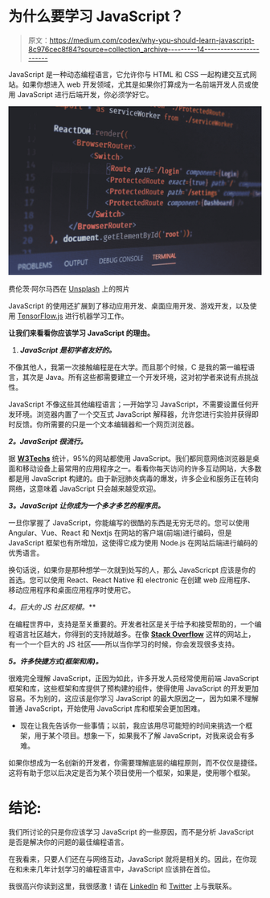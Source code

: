 # 为什么要学习 JavaScript？

> 原文：<https://medium.com/codex/why-you-should-learn-javascript-8c976cec8f84?source=collection_archive---------14----------------------->

JavaScript 是一种动态编程语言，它允许你与 HTML 和 CSS 一起构建交互式网站。如果你想进入 web 开发领域，尤其是如果你打算成为一名前端开发人员或使用 JavaScript 进行后端开发，你必须学好它。

![](img/6b835bc69294c3eaffdb4c575e86719e.png)

费伦茨·阿尔马西在 [Unsplash](https://unsplash.com?utm_source=medium&utm_medium=referral) 上的照片

JavaScript 的使用还扩展到了移动应用开发、桌面应用开发、游戏开发，以及使用 [TensorFlow.js](https://www.tensorflow.org/js) 进行机器学习工作。

**让我们来看看你应该学习 JavaScript 的理由。**

1.  ***JavaScript 是初学者友好的。***

不像其他人，我第一次接触编程是在大学。而且那个时候，C 是我的第一编程语言，其次是 Java。所有这些都需要建立一个开发环境，这对初学者来说有点挑战性。

JavaScript 不像这些其他编程语言；—开始学习 JavaScript，不需要设置任何开发环境。浏览器内置了一个交互式 JavaScript 解释器，允许您进行实验并获得即时反馈。你所需要的只是一个文本编辑器和一个网页浏览器。

***2。JavaScript 很流行。***

据 [**W3Techs**](https://w3techs.com/technologies/details/cp-javascript/all/all) 统计，95%的网站都使用 JavaScript。我们都同意网络浏览器是桌面和移动设备上最常用的应用程序之一。看看你每天访问的许多互动网站，大多数都是用 JavaScript 构建的。由于新冠肺炎病毒的爆发，许多企业和服务正在转向网络，这意味着 JavaScript 只会越来越受欢迎。

***3。JavaScript 让你成为一个多才多艺的程序员。***

一旦你掌握了 JavaScript，你能编写的很酷的东西是无穷无尽的。您可以使用 Angular、Vue、React 和 Nextjs 在网站的客户端(前端)进行编码，但是 JavaScript 框架也有所增加，这使得它成为使用 Node.js 在网站后端进行编码的优秀语言。

换句话说，如果你是那种想学一次就到处写的人，那么 JavaScricpt 应该是你的首选。您可以使用 React、React Native 和 electronic 在创建 web 应用程序、移动应用程序和桌面应用程序时使用它。

**4*。巨大的 JS 社区规模。***

在编程世界中，支持是至关重要的。开发者社区是关于给予和接受帮助的，一个编程语言社区越大，你得到的支持就越多。在像 [**Stack Overflow**](https://stackoverflow.com/questions/tagged/javascript) 这样的网站上，有一个一个巨大的 JS 社区——所以当你学习的时候，你会发现很多支持。

***5。许多快捷方式(框架和库)。***

很难完全理解 JavaScript，正因为如此，许多开发人员经常使用前端 JavaScript 框架和库，这些框架和库提供了预构建的组件，使得使用 JavaScript 的开发更加容易。不为别的，这应该是你学习 JavaScript 的最大原因之一，因为如果不理解普通 JavaScript，开始使用 JavaScript 库和框架会更加困难。

*   现在让我先告诉你一些事情；以前，我应该用尽可能短的时间来挑选一个框架，用于某个项目。想象一下，如果我不了解 JavaScript，对我来说会有多难。

如果你想成为一名创新的开发者，你需要理解底层的编程原则，而不仅仅是捷径。这将有助于您以后决定是否为某个项目使用一个框架，如果是，使用哪个框架。

# **结论:**

我们所讨论的只是你应该学习 JavaScript 的一些原因，而不是分析 JavaScript 是否是解决你的问题的最佳编程语言。

在我看来，只要人们还在与网络互动，JavaScript 就将是相关的。因此，在你现在和未来几年计划学习的编程语言中，JavaScript 应该排在首位。

我很高兴你读到这里，我很感激！请在 [LinkedIn](https://linkedin.com/in/hellennamulinda) 和 [Twitter](https://twitter.com/HellenNamulinda) 上与我联系。